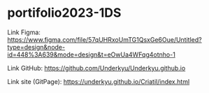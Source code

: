 # portifolio2023-1DS
Link Figma:
https://www.figma.com/file/57qUHRxoUmTG1QsxGe6Oue/Untitled?type=design&node-id=448%3A639&mode=design&t=eOwUa4WFqg4otnho-1

Link GitHub:
https://github.com/Underkyu/Underkyu.github.io

Link site (GitPage):
https://underkyu.github.io/Criatil/index.html
